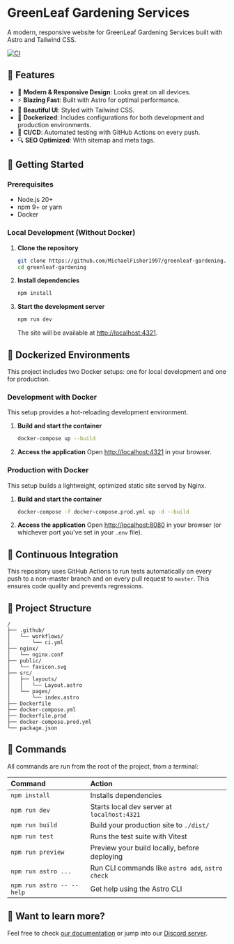 # GreenLeaf Gardening Services

A modern, responsive website for GreenLeaf Gardening Services built with Astro and Tailwind CSS.

[![CI](https://github.com/MichaelFisher1997/greenleaf-gardening/actions/workflows/ci.yml/badge.svg)](https://github.com/MichaelFisher1997/greenleaf-gardening/actions/workflows/ci.yml)

## 🚀 Features

- 🌱 **Modern & Responsive Design**: Looks great on all devices.
- ⚡ **Blazing Fast**: Built with Astro for optimal performance.
- 🎨 **Beautiful UI**: Styled with Tailwind CSS.
- 🐳 **Dockerized**: Includes configurations for both development and production environments.
- 🔄 **CI/CD**: Automated testing with GitHub Actions on every push.
- 🔍 **SEO Optimized**: With sitemap and meta tags.

## 🚀 Getting Started

### Prerequisites

- Node.js 20+
- npm 9+ or yarn
- Docker

### Local Development (Without Docker)

1.  **Clone the repository**
    ```bash
    git clone https://github.com/MichaelFisher1997/greenleaf-gardening.git
    cd greenleaf-gardening
    ```

2.  **Install dependencies**
    ```bash
    npm install
    ```

3.  **Start the development server**
    ```bash
    npm run dev
    ```

    The site will be available at [http://localhost:4321](http://localhost:4321).

## 🐳 Dockerized Environments

This project includes two Docker setups: one for local development and one for production.

### Development with Docker

This setup provides a hot-reloading development environment.

1.  **Build and start the container**
    ```bash
    docker-compose up --build
    ```

2.  **Access the application**
    Open [http://localhost:4321](http://localhost:4321) in your browser.

### Production with Docker

This setup builds a lightweight, optimized static site served by Nginx.

1.  **Build and start the container**
    ```bash
    docker-compose -f docker-compose.prod.yml up -d --build
    ```

2.  **Access the application**
    Open [http://localhost:8080](http://localhost:8080) in your browser (or whichever port you've set in your `.env` file).

## 🔄 Continuous Integration

This repository uses GitHub Actions to run tests automatically on every push to a non-master branch and on every pull request to `master`. This ensures code quality and prevents regressions.

## 📄 Project Structure

```
/
├── .github/
│   └── workflows/
│       └── ci.yml
├── nginx/
│   └── nginx.conf
├── public/
│   └── favicon.svg
├── src/
│   ├── layouts/
│   │   └── Layout.astro
│   └── pages/
│       └── index.astro
├── Dockerfile
├── docker-compose.yml
├── Dockerfile.prod
├── docker-compose.prod.yml
└── package.json
```

## 🧞 Commands

All commands are run from the root of the project, from a terminal:

| Command                   | Action                                           |
| :------------------------ | :----------------------------------------------- |
| `npm install`             | Installs dependencies                            |
| `npm run dev`             | Starts local dev server at `localhost:4321`      |
| `npm run build`           | Build your production site to `./dist/`          |
| `npm run test`            | Runs the test suite with Vitest                  |
| `npm run preview`         | Preview your build locally, before deploying     |
| `npm run astro ...`       | Run CLI commands like `astro add`, `astro check` |
| `npm run astro -- --help` | Get help using the Astro CLI                     |

## 👀 Want to learn more?

Feel free to check [our documentation](https://docs.astro.build) or jump into our [Discord server](https://astro.build/chat).
